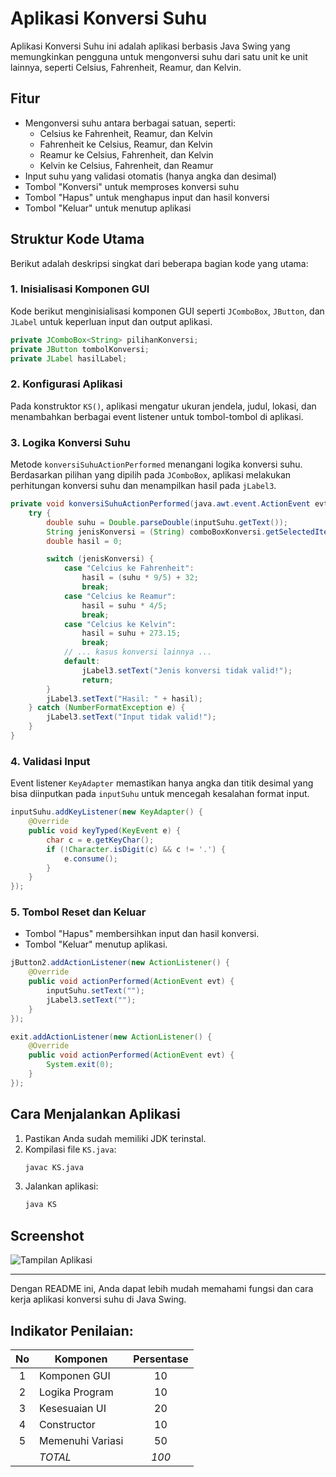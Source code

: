 
# Aplikasi Konversi Suhu

Aplikasi Konversi Suhu ini adalah aplikasi berbasis Java Swing yang memungkinkan pengguna untuk mengonversi suhu dari satu unit ke unit lainnya, seperti Celsius, Fahrenheit, Reamur, dan Kelvin.

## Fitur

- Mengonversi suhu antara berbagai satuan, seperti:
  - Celsius ke Fahrenheit, Reamur, dan Kelvin
  - Fahrenheit ke Celsius, Reamur, dan Kelvin
  - Reamur ke Celsius, Fahrenheit, dan Kelvin
  - Kelvin ke Celsius, Fahrenheit, dan Reamur
- Input suhu yang validasi otomatis (hanya angka dan desimal)
- Tombol "Konversi" untuk memproses konversi suhu
- Tombol "Hapus" untuk menghapus input dan hasil konversi
- Tombol "Keluar" untuk menutup aplikasi

## Struktur Kode Utama

Berikut adalah deskripsi singkat dari beberapa bagian kode yang utama:

### 1. Inisialisasi Komponen GUI
Kode berikut menginisialisasi komponen GUI seperti `JComboBox`, `JButton`, dan `JLabel` untuk keperluan input dan output aplikasi.

```java
private JComboBox<String> pilihanKonversi;
private JButton tombolKonversi;
private JLabel hasilLabel;
```

### 2. Konfigurasi Aplikasi
Pada konstruktor `KS()`, aplikasi mengatur ukuran jendela, judul, lokasi, dan menambahkan berbagai event listener untuk tombol-tombol di aplikasi.

### 3. Logika Konversi Suhu
Metode `konversiSuhuActionPerformed` menangani logika konversi suhu. Berdasarkan pilihan yang dipilih pada `JComboBox`, aplikasi melakukan perhitungan konversi suhu dan menampilkan hasil pada `jLabel3`.

```java
private void konversiSuhuActionPerformed(java.awt.event.ActionEvent evt) {
    try {
        double suhu = Double.parseDouble(inputSuhu.getText());
        String jenisKonversi = (String) comboBoxKonversi.getSelectedItem();
        double hasil = 0;

        switch (jenisKonversi) {
            case "Celcius ke Fahrenheit":
                hasil = (suhu * 9/5) + 32;
                break;
            case "Celcius ke Reamur":
                hasil = suhu * 4/5;
                break;
            case "Celcius ke Kelvin":
                hasil = suhu + 273.15;
                break;
            // ... kasus konversi lainnya ...
            default:
                jLabel3.setText("Jenis konversi tidak valid!");
                return;
        }
        jLabel3.setText("Hasil: " + hasil);
    } catch (NumberFormatException e) {
        jLabel3.setText("Input tidak valid!");
    }
}
```

### 4. Validasi Input
Event listener `KeyAdapter` memastikan hanya angka dan titik desimal yang bisa diinputkan pada `inputSuhu` untuk mencegah kesalahan format input.

```java
inputSuhu.addKeyListener(new KeyAdapter() {
    @Override
    public void keyTyped(KeyEvent e) {
        char c = e.getKeyChar();
        if (!Character.isDigit(c) && c != '.') {
            e.consume(); 
        }
    }
});
```

### 5. Tombol Reset dan Keluar
- Tombol "Hapus" membersihkan input dan hasil konversi.
- Tombol "Keluar" menutup aplikasi.

```java
jButton2.addActionListener(new ActionListener() {
    @Override
    public void actionPerformed(ActionEvent evt) {
        inputSuhu.setText(""); 
        jLabel3.setText(""); 
    }
});

exit.addActionListener(new ActionListener() {
    @Override
    public void actionPerformed(ActionEvent evt) {
        System.exit(0);
    }
});
```

## Cara Menjalankan Aplikasi

1. Pastikan Anda sudah memiliki JDK terinstal.
2. Kompilasi file `KS.java`:
   ```bash
   javac KS.java
   ```
3. Jalankan aplikasi:
   ```bash
   java KS
   ```

## Screenshot

![Tampilan Aplikasi](screenshot.png)

---

Dengan README ini, Anda dapat lebih mudah memahami fungsi dan cara kerja aplikasi konversi suhu di Java Swing.


## Indikator Penilaian:

| No  | Komponen         |  Persentase  |
| :-: | --------------   |   :-----:    |
|  1  | Komponen GUI     |    10    |
|  2  | Logika Program   |    10    |
|  3  | Kesesuaian UI    |    20    |
|  4  | Constructor      |    10    |
|  5  | Memenuhi Variasi |    50    |
|     | *TOTAL*        | *100* |
